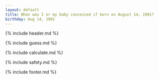 ```yaml
---
layout: default
title: When was I or my baby conceived if born on August 14, 1901?
birthday: Aug 14, 1901
---
```


{% include header.md %}

{% include guess.md %}

{% include calculate.md %}

{% include safety.md %}

{% include footer.md %}



